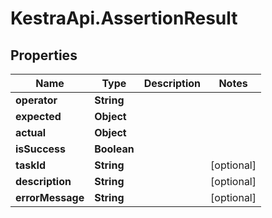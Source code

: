 # KestraApi.AssertionResult

## Properties

Name | Type | Description | Notes
------------ | ------------- | ------------- | -------------
**operator** | **String** |  | 
**expected** | **Object** |  | 
**actual** | **Object** |  | 
**isSuccess** | **Boolean** |  | 
**taskId** | **String** |  | [optional] 
**description** | **String** |  | [optional] 
**errorMessage** | **String** |  | [optional] 


